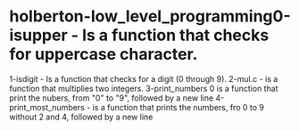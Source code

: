 # holberton-low_level_programming0-isupper - Is a function that checks for uppercase character.
1-isdigit - Is a function that checks for a digit (0 through 9).
2-mul.c - is a function that multiplies two integers.
3-print_numbers 0 is a function that print the nubers, from "0" to "9", followed by a new line
4-print_most_numbers - is a function that prints the numbers, fro 0 to 9 without 2 and 4, followed by a new line
